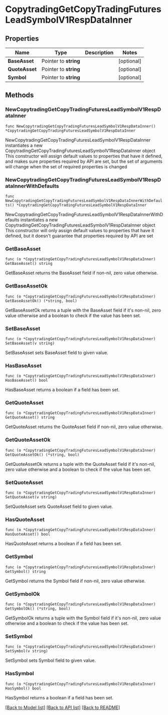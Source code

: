 # CopytradingGetCopyTradingFuturesLeadSymbolV1RespDataInner

## Properties

Name | Type | Description | Notes
------------ | ------------- | ------------- | -------------
**BaseAsset** | Pointer to **string** |  | [optional] 
**QuoteAsset** | Pointer to **string** |  | [optional] 
**Symbol** | Pointer to **string** |  | [optional] 

## Methods

### NewCopytradingGetCopyTradingFuturesLeadSymbolV1RespDataInner

`func NewCopytradingGetCopyTradingFuturesLeadSymbolV1RespDataInner() *CopytradingGetCopyTradingFuturesLeadSymbolV1RespDataInner`

NewCopytradingGetCopyTradingFuturesLeadSymbolV1RespDataInner instantiates a new CopytradingGetCopyTradingFuturesLeadSymbolV1RespDataInner object
This constructor will assign default values to properties that have it defined,
and makes sure properties required by API are set, but the set of arguments
will change when the set of required properties is changed

### NewCopytradingGetCopyTradingFuturesLeadSymbolV1RespDataInnerWithDefaults

`func NewCopytradingGetCopyTradingFuturesLeadSymbolV1RespDataInnerWithDefaults() *CopytradingGetCopyTradingFuturesLeadSymbolV1RespDataInner`

NewCopytradingGetCopyTradingFuturesLeadSymbolV1RespDataInnerWithDefaults instantiates a new CopytradingGetCopyTradingFuturesLeadSymbolV1RespDataInner object
This constructor will only assign default values to properties that have it defined,
but it doesn't guarantee that properties required by API are set

### GetBaseAsset

`func (o *CopytradingGetCopyTradingFuturesLeadSymbolV1RespDataInner) GetBaseAsset() string`

GetBaseAsset returns the BaseAsset field if non-nil, zero value otherwise.

### GetBaseAssetOk

`func (o *CopytradingGetCopyTradingFuturesLeadSymbolV1RespDataInner) GetBaseAssetOk() (*string, bool)`

GetBaseAssetOk returns a tuple with the BaseAsset field if it's non-nil, zero value otherwise
and a boolean to check if the value has been set.

### SetBaseAsset

`func (o *CopytradingGetCopyTradingFuturesLeadSymbolV1RespDataInner) SetBaseAsset(v string)`

SetBaseAsset sets BaseAsset field to given value.

### HasBaseAsset

`func (o *CopytradingGetCopyTradingFuturesLeadSymbolV1RespDataInner) HasBaseAsset() bool`

HasBaseAsset returns a boolean if a field has been set.

### GetQuoteAsset

`func (o *CopytradingGetCopyTradingFuturesLeadSymbolV1RespDataInner) GetQuoteAsset() string`

GetQuoteAsset returns the QuoteAsset field if non-nil, zero value otherwise.

### GetQuoteAssetOk

`func (o *CopytradingGetCopyTradingFuturesLeadSymbolV1RespDataInner) GetQuoteAssetOk() (*string, bool)`

GetQuoteAssetOk returns a tuple with the QuoteAsset field if it's non-nil, zero value otherwise
and a boolean to check if the value has been set.

### SetQuoteAsset

`func (o *CopytradingGetCopyTradingFuturesLeadSymbolV1RespDataInner) SetQuoteAsset(v string)`

SetQuoteAsset sets QuoteAsset field to given value.

### HasQuoteAsset

`func (o *CopytradingGetCopyTradingFuturesLeadSymbolV1RespDataInner) HasQuoteAsset() bool`

HasQuoteAsset returns a boolean if a field has been set.

### GetSymbol

`func (o *CopytradingGetCopyTradingFuturesLeadSymbolV1RespDataInner) GetSymbol() string`

GetSymbol returns the Symbol field if non-nil, zero value otherwise.

### GetSymbolOk

`func (o *CopytradingGetCopyTradingFuturesLeadSymbolV1RespDataInner) GetSymbolOk() (*string, bool)`

GetSymbolOk returns a tuple with the Symbol field if it's non-nil, zero value otherwise
and a boolean to check if the value has been set.

### SetSymbol

`func (o *CopytradingGetCopyTradingFuturesLeadSymbolV1RespDataInner) SetSymbol(v string)`

SetSymbol sets Symbol field to given value.

### HasSymbol

`func (o *CopytradingGetCopyTradingFuturesLeadSymbolV1RespDataInner) HasSymbol() bool`

HasSymbol returns a boolean if a field has been set.


[[Back to Model list]](../README.md#documentation-for-models) [[Back to API list]](../README.md#documentation-for-api-endpoints) [[Back to README]](../README.md)


